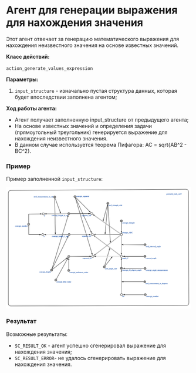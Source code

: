 # Агент для генерации выражения для нахождения значения
Этот агент отвечает за генерацию математического выражения для нахождения неизвестного значения на основе известных значений.

**Класс действий:**

`action_generate_values_expression`

**Параметры:**
1. `input_structure` - изначально пустая структура данных, которая будет впоследствии заполнена агентом;

**Ход работы агента:**
* Агент получает заполненную input_structure от предыдущего агента;
* На основе известных значений и определения задачи (прямоугольный треугольник) генерируется выражение для нахождения неизвестного значения.
* В данном случае используется теорема Пифагора: AC = sqrt{AB^2 - BC^2}.


### Пример

Пример заполненной `input_structure`:

![МОИС](imgs/1.png)


### Результат

Возможные результаты:

* `SC_RESULT_OK` - агент успешно сгенерировал выражение для нахождения значения;
* `SC_RESULT_ERROR`- не удалось сгенерировать выражение для нахождения значения.
